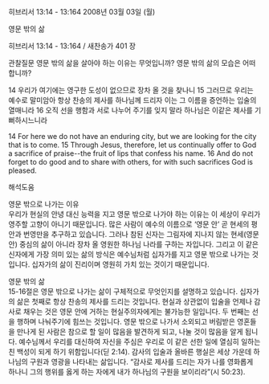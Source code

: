 히브리서 13:14 - 13:164 
2008년 03월 03일 (월)

영문 밖의 삶



히브리서 13:14 - 13:164 / 새찬송가 401 장


관찰질문
영문 밖의 삶을 살아야 하는 이유는 무엇입니까? 
영문 밖의 삶의 모습은 어떠합니까? 

14 우리가 여기에는 영구한 도성이 없으므로 장차 올 것을 찾나니 15 그러므로 우리는 예수로 말미암아 항상 찬송의 제사를 하나님께 드리자 이는 그 이름을 증언하는 입술의 열매니라 16 오직 선을 행함과 서로 나누어 주기를 잊지 말라 하나님은 이같은 제사를 기뻐하시느니라 

14 For here we do not have an enduring city, but we are looking for the city that is to come. 15 Through Jesus, therefore, let us continually offer to God a sacrifice of praise--the fruit of lips that confess his name. 16 And do not forget to do good and to share with others, for with such sacrifices God is pleased.

해석도움





영문 밖으로 나가는 이유  
우리가 현실의 안녕 대신 능력을 지고 영문 밖으로 나가야 하는 이유는 이 세상이 우리가 영주할 고향이 아니기 때문입니다. 많은 사람이 예수의 이름으로 ‘영문 안’ 곧 현세의 평안과 번영만을 추구하고 있습니다. 그러나 참된 신자는 그림자에 지나지 않는 현세(영문 안) 중심의 삶이 아니라 장차 올 영원한 하나님 나라를 구하는 자입니다. 그리고 이 같은 신자에게 가장 의미 있는 삶의 방식은 예수님처럼 십자가를 지고 영문 밖으로 나가는 것입니다. 십자가의 삶이 진리이며 영원히 가치 있는 것이기 때문입니다.

영문 밖의 삶  
15-16절은 영문 밖으로 나가는 삶이 구체적으로 무엇인지를 설명하고 있습니다. 십자가의 삶은 첫째로 항상 찬송의 제사를 드리는 것입니다. 현실과 상관없이 입술을 언제나 감사로 채우는 것은 영문 안에 거하는 현실주의자에게는 불가능한 일입니다. 두 번째는 선을 행하며 나눠주기에 힘쓰는 것입니다. 영문 밖으로 나가서 소외되고 버림받은 영혼들을 만나게 된 사람은 참으로 할 일이 많음을 발견하게 되고, 나눌 것이 많음을 알게 됩니다. 예수님께서 우리를 대신하여 자신을 주심은 우리로 이 같은 선한 일에 열심히 일하는 친 백성이 되게 하기 위함입니다(딛 2:14). 감사의 입술과 올바른 행실은 세상 가운데 하나님의 구원과 영광을 나타내는 삶입니다. “감사로 제사를 드리는 자가 나를 영화롭게 하나니 그의 행위를 옳게 하는 자에게 내가 하나님의 구원을 보이리라”(시 50:23).